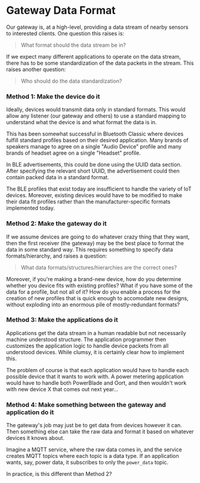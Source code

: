 Gateway Data Format
===================

Our gateway is, at a high-level, providing a data stream of nearby
sensors to interested clients. One question this raises is:

> What format should the data stream be in?

If we expect many different applications to operate on the data stream,
there has to be some standardization of the data packets in the stream.
This raises another question:

> Who should do the data standardization?


### Method 1: Make the device do it

Ideally, devices would transmit data only in standard formats.
This would allow any listener (our gateway and others) to
use a standard mapping to understand what the device is
and what format the data is in.

This has been somewhat successful in Bluetooth Classic where devices
fulfill standard profiles based on their desired application. Many
brands of speakers manage to agree on a single "Audio Device" profile
and many brands of headset agree on a single "Headset" profile.

In BLE advertisements, this could be done using the UUID data
section. After specifying the relevant short UUID, the advertisement
could then contain packed data in a standard format.

The BLE profiles that exist today are insufficient to handle the variety
of IoT devices. Moreover, existing devices would have to be modified to 
make their data fit profiles rather than the manufacturer-specific formats
implemented today.

### Method 2: Make the gateway do it

If we assume devices are going to do whatever crazy thing that they
want, then the first receiver (the gateway) may be the best place to format
the data in some standard way. This requires something to specify
data formats/hierarchy, and raises a question:

> What data formats/structures/hierarchies are the correct ones?

Moreover, if you're making a brand-new device, how do you determine whether
you device fits with existing profiles? What if you have some of the data
for a profile, but not all of it? How do you enable a process for the creation
of new profiles that is quick enough to accomodate new designs, without
exploding into an enormous pile of mostly-redundant formats?

### Method 3: Make the applications do it

Applications get the data stream in a human readable but not necessarily
machine understood structure. The application programmer then customizes
the application logic to handle device packets from all understood devices.
While clumsy, it is certainly clear how to implement this.

The problem of course is that each application would have to handle each
possible device that it wants to work with. A power metering application would
have to handle both PowerBlade and Oort, and then wouldn't work with new device
X that comes out next year...

### Method 4: Make something between the gateway and application do it

The gateway's job may just be to get data from devices however it can.
Then something else can take the raw data and format it based on whatever
devices it knows about.

Imagine a MQTT service, where the raw data comes in, and the service
creates MQTT topics where each topic is a data type. If an application
wants, say, power data, it subscribes to only the `power_data` topic.

In practice, is this different than Method 2?


